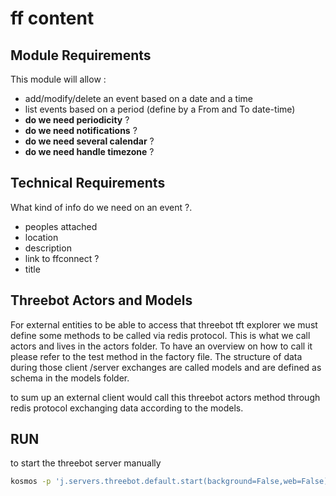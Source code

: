# ff content

## Module Requirements

This module will allow :

- add/modify/delete an event based on a date and a time
- list events based on a period (define by a From and To date-time)
- **do we need periodicity** ?
- **do we need notifications** ?
- **do we need several calendar** ?
- **do we need handle timezone** ?

## Technical Requirements

What kind of info do we need on an event ?.

- peoples attached
- location
- description
- link to ffconnect ?
- title

## Threebot Actors and Models

For external entities to be able to access that threebot tft explorer we must define some methods to be called via redis protocol.
This is what we call actors and lives in the actors folder. To have an overview on how to call it please refer to the test method in the factory file.
The structure of data during those client /server exchanges are called models and are defined as schema in the models folder.

to sum up an external client would call this threebot actors method through redis protocol exchanging data according to the models.

## RUN

to start the threebot server manually

```bash
kosmos -p 'j.servers.threebot.default.start(background=False,web=False)'
```
